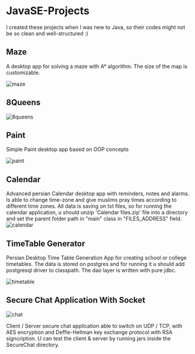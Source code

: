 # JavaSE-Projects
I created these projects when I was new to Java, so their codes might not be so clean and well-structured :)


## Maze
A desktop app for solving a maze with A* algorithm. The size of the map is customizable.

![maze](https://github.com/meysam-amini/JavaSE-Projects/assets/59673699/8b3eae28-bab0-419f-bf1d-a93ff1343b04)

## 8Queens

![8queens](https://github.com/meysam-amini/JavaSE-Projects/assets/59673699/8908e610-55af-4ad6-b2a5-12c8f48c2a44)


## Paint
Simple Paint desktop app based on OOP concepts

![paint](https://github.com/meysam-amini/JavaSE-Projects/assets/59673699/af26f3f9-e4ca-413a-a900-5b304f87c055)



## Calendar
Advanced persian Calendar desktop app with reminders, notes and alarms. Is able to change time-zone and give muslims pray times according to different time zones. All data is saving on txt files, so for running the calendar application, u should unzip 'Calendar files.zip' file into a directory and set the parent folder path in "main" class in "FILES_ADDRESS" field.
<br>
![calendar](https://github.com/meysam-amini/JavaSE-Projects/assets/59673699/27d3351b-9fb1-4ca1-bf9b-3a31c01304b9)



## TimeTable Generator
Persian Desktop Time Table Generation App for creating school or college timetables. The data is stored on postgres and for running it u should add postgresql driver to classpath. The dao layer is written with pure jdbc.

![timetable](https://file.io/LZIropfHujdk)


## Secure Chat Application With Socket
![chat](https://github.com/meysam-amini/JavaSE-Projects/assets/59673699/c722c27e-5ffa-4759-9a19-dbf9bcd2c601)

Client / Server secure chat application able to switch on UDP / TCP, with AES encryption and Deffie-Hellman
key exchange protocol with RSA signcription. U can test the client & server by running jars inside the SecureChat directory.


